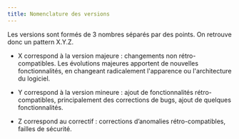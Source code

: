 ```yaml
---
title: Nomenclature des versions
---
```


Les versions sont formés de 3 nombres séparés par des points. On retrouve donc un pattern X.Y.Z.

 
- X correspond à la version majeure : changements non rétro-compatibles. Les évolutions majeures apportent de nouvelles fonctionnalités, en changeant radicalement l'apparence ou l'architecture du logiciel.

- Y correspond à la version mineure : ajout de fonctionnalités rétro-compatibles, principalement des corrections de bugs, ajout de quelques fonctionnalités.

- Z correspond au correctif : corrections d’anomalies rétro-compatibles, failles de sécurité.